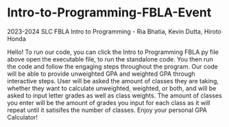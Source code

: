 # Intro-to-Programming-FBLA-Event
2023-2024 SLC FBLA Intro to Programming - Ria Bhatia, Kevin Dutta, Hiroto Honda

Hello! To run our code, you can click the Intro to Programming FBLA py file above open the executable file, to run the standalone code. You then run the code and follow the engaging steps throughout the program. Our code will be able to provide unweighted GPA and weighted GPA through interactive steps. User will be asked the amount of classes they are taking, whether they want to calculate unweighted, weighted, or both, and will be asked to input letter grades as well as class weights. The amount of classes you enter will be the amount of grades you input for each class as it will repeat until it satisifes the number of classes. Enjoy your personal GPA Calculator!
